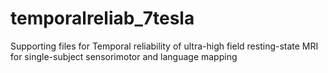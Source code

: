 # temporalreliab_7tesla
Supporting files for Temporal reliability of ultra-high field resting-state MRI for single-subject sensorimotor and language mapping

